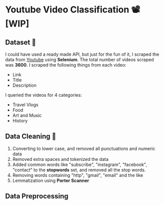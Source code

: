 # Youtube Video Classification 📽[WIP]

## Dataset 💾

I could have used a ready made API, but just for the fun of it, I scraped the data from [Youtube](https://www.youtube.com/) using <b>Selenium</b>. The total number of videos scraped was <b>3600</b>. 
I scraped the following things from each video:
 - Link
 - Title
 - Description

I queried the videos for 4 categories:<br>

 - Travel Vlogs
 - Food
 - Art and Music
 - History

## Data Cleaning 🧹

 1. Converting to lower case, and removed all punctuations and numeric data
 2. Removed extra spaces and tokenized the data
 3. Added common words like "subscribe", "instagram", "facebook", "contact" to the <b>stopwords</b> set, and removed all the stop words.
 4. Removing words containing "http", "gmail", "email" and the like
 5. Lemmatization using <b>Porter Scanner</b>

## Data Preprocessing 

